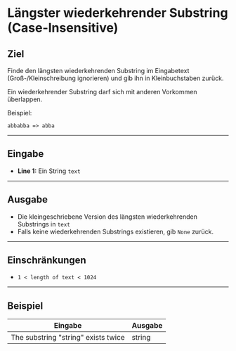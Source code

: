 # Längster wiederkehrender Substring (Case-Insensitive)

## Ziel
Finde den längsten wiederkehrenden Substring im Eingabetext (Groß-/Kleinschreibung ignorieren) und gib ihn in Kleinbuchstaben zurück.

Ein wiederkehrender Substring darf sich mit anderen Vorkommen überlappen.

Beispiel:
```
abbabba => abba
```

---

## Eingabe
- **Line 1:** Ein String `text`

---

## Ausgabe
- Die kleingeschriebene Version des längsten wiederkehrenden Substrings in `text`
- Falls keine wiederkehrenden Substrings existieren, gib `None` zurück.

---

## Einschränkungen
- `1 < length of text < 1024`

---

## Beispiel

| Eingabe | Ausgabe |
|---------|---------|
| The substring "string" exists twice | string |
